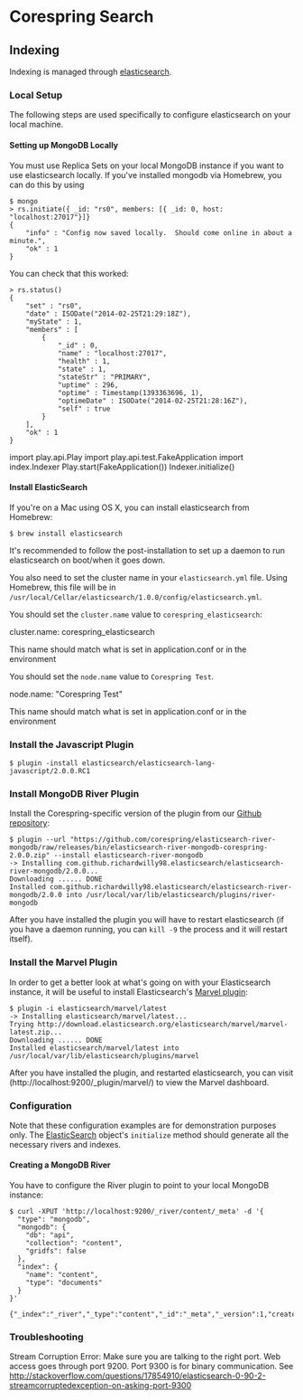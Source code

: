 # Corespring Search

## Indexing

Indexing is managed through [elasticsearch](http://www.elasticsearch.org/).

### Local Setup

The following steps are used specifically to configure elasticsearch on your local machine.

#### Setting up MongoDB Locally

You must use Replica Sets on your local MongoDB instance if you want to use elasticsearch locally. If you've installed mongodb via Homebrew, you can do this by using

    $ mongo
    > rs.initiate({ _id: "rs0", members: [{ _id: 0, host: "localhost:27017"}]}
    {
    	"info" : "Config now saved locally.  Should come online in about a minute.",
    	"ok" : 1
    }

You can check that this worked:

    > rs.status()
    {
    	"set" : "rs0",
    	"date" : ISODate("2014-02-25T21:29:18Z"),
    	"myState" : 1,
    	"members" : [
    		{
    			"_id" : 0,
    			"name" : "localhost:27017",
    			"health" : 1,
    			"state" : 1,
    			"stateStr" : "PRIMARY",
    			"uptime" : 296,
    			"optime" : Timestamp(1393363696, 1),
    			"optimeDate" : ISODate("2014-02-25T21:28:16Z"),
    			"self" : true
    		}
	    ],
    	"ok" : 1
    }
  

import play.api.Play
import play.api.test.FakeApplication
import index.Indexer
Play.start(FakeApplication())
Indexer.initialize()

#### Install ElasticSearch

If you're on a Mac using OS X, you can install elasticsearch from Homebrew:

    $ brew install elasticsearch

It's recommended to follow the post-installation to set up a daemon to run elasticsearch on boot/when it goes down.

You also need to set the cluster name in your `elasticsearch.yml` file. Using Homebrew, this file will be in
`/usr/local/Cellar/elasticsearch/1.0.0/config/elasticsearch.yml`.

You should set the `cluster.name` value to `corespring_elasticsearch`:

  cluster.name: corespring_elasticsearch

This name should match what is set in application.conf or in the environment

You should set the `node.name` value to `Corespring Test`.

   node.name: "Corespring Test"

This name should match what is set in application.conf or in the environment


### Install the Javascript Plugin

    $ plugin -install elasticsearch/elasticsearch-lang-javascript/2.0.0.RC1


### Install MongoDB River Plugin

Install the Corespring-specific version of the plugin from our [Github repository](https://github.com/corespring/elasticsearch-river-monogdb):

    $ plugin --url "https://github.com/corespring/elasticsearch-river-mongodb/raw/releases/bin/elasticsearch-river-mongodb-corespring-2.0.0.zip" --install elasticsearch-river-mongodb
    -> Installing com.github.richardwilly98.elasticsearch/elasticsearch-river-mongodb/2.0.0...
    Downloading ...... DONE
    Installed com.github.richardwilly98.elasticsearch/elasticsearch-river-mongodb/2.0.0 into /usr/local/var/lib/elasticsearch/plugins/river-mongodb

After you have installed the plugin you will have to restart elasticsearch (if you have a daemon running, you can `kill -9` the process and it will restart itself).


### Install the Marvel Plugin

In order to get a better look at what's going on with your Elasticsearch instance, it will be useful to install Elasticsearch's [Marvel plugin](http://www.elasticsearch.org/guide/en/marvel/current/):

    $ plugin -i elasticsearch/marvel/latest
    -> Installing elasticsearch/marvel/latest...
    Trying http://download.elasticsearch.org/elasticsearch/marvel/marvel-latest.zip...
    Downloading ...... DONE
    Installed elasticsearch/marvel/latest into /usr/local/var/lib/elasticsearch/plugins/marvel

After you have installed the plugin, and restarted elasticsearch, you can visit (http://localhost:9200/_plugin/marvel/) to view the Marvel dashboard.


### Configuration

Note that these configuration examples are for demonstration purposes only. The [ElasticSearch](Indexer.scala) object's `initialize` method should generate all the necessary rivers and indexes.

#### Creating a MongoDB River

You have to configure the River plugin to point to your local MongoDB instance:

    $ curl -XPUT 'http://localhost:9200/_river/content/_meta' -d '{
      "type": "mongodb", 
      "mongodb": { 
        "db": "api", 
        "collection": "content", 
        "gridfs": false
      }, 
      "index": { 
        "name": "content", 
        "type": "documents" 
      }
    }'
    
    {"_index":"_river","_type":"content","_id":"_meta","_version":1,"created":true}


### Troubleshooting

Stream Corruption Error: Make sure you are talking to the right port. Web access goes through port 9200. Port 9300 is
for binary communication. See http://stackoverflow.com/questions/17854910/elasticsearch-0-90-2-streamcorruptedexception-on-asking-port-9300
